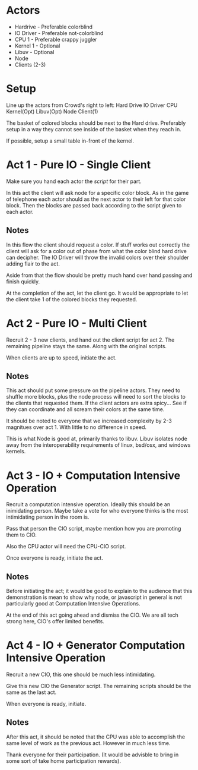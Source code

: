 # Actors
  * Hardrive - Preferable colorblind
  * IO Driver - Preferable not-colorblind
  * CPU 1 - Preferable crappy juggler
  * Kernel 1 - Optional
  * Libuv - Optional
  * Node
  * Clients (2-3)

# Setup
Line up the actors from Crowd's right to left:
  Hard Drive
  IO Driver
  CPU
  Kernel(Opt)
  Libuv(Opt)
  Node
  Client(1)

The basket of colored blocks should be next to the Hard drive.  Preferably setup in a way they cannot see inside of the basket when they reach in.

If possible, setup a small table in-front of the kernel.


# Act 1 - Pure IO - Single Client
Make sure you hand each actor the *script* for their part.

In this act the client will ask node for a specific color block.   As in the game of telephone each actor should as the next actor to their left for that color block.  Then the blocks are passed back according to the script given to each actor.

## Notes
In this flow the client should request a color.  If stuff works out correctly the client will ask for a color out of phase from what the color blind hard drive can decipher.  The IO Driver will throw the invalid colors over their shoulder adding flair to the act.

Aside from that the flow should be pretty much hand over hand passing and finish quickly.

At the completion of the act, let the client go.  It would be appropriate to let the client take 1 of the colored blocks they requested.

# Act 2 - Pure IO - Multi Client

Recruit 2 - 3 new clients, and hand out the client script for act 2.  The remaining pipeline stays the same.  Along with the original scripts.

When clients are up to speed, initiate the act.

## Notes
This act should put some pressure on the pipeline actors.  They need to shuffle more blocks, plus the node process will need to sort the blocks to the clients that requested them.  If the client actors are extra spicy... See if they can coordinate and all scream their colors at the same time.

It should be noted to everyone that we increased complexity by 2-3 magnitues over act 1.  With little to no difference in speed.

This is what Node is good at, primarily thanks to libuv.  Libuv isolates node away from the interoperability requirements of linux, bsd/osx, and windows kernels.


# Act 3 - IO + Computation Intensive Operation

Recruit a computation intensive operation.  Ideally this should be an inimidating person.  Maybe take a vote for who everyone thinks is the most intimidating person in the room is.

Pass that person the CIO script, maybe mention how you are promoting them to CIO.

Also the CPU actor will need the CPU-CIO script.

Once everyone is ready, initiate the act.

## Notes
Before initiating the act; it would be good to explain to the audience that this demonstration is mean to show why node, or javascript in general is not particularly good at Computation Intensive Operations.

At the end of this act going ahead and dismiss the CIO.  We are all tech strong here, CIO's offer limited benefits.


# Act 4 - IO + Generator Computation Intensive Operation

Recruit a new CIO, this one should be much less intimidating.

Give this new CIO the Generator script.  The remaining scripts should be the same as the last act.

When everyone is ready, initiate.

## Notes

After this act, it should be noted that the CPU was able to accomplish the same level of work as the previous act.  However in much less time.

Thank everyone for their participation.  (It would be advisble to bring in some sort of take home participation rewards).
